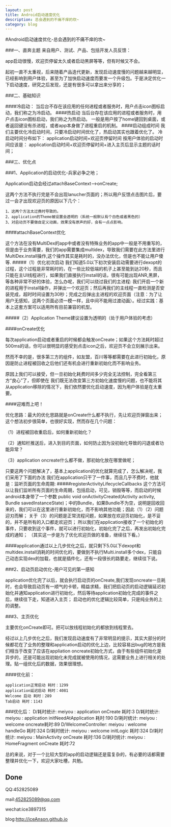 ```yaml
---
layout: post
title: Android启动速度优化
description: 总会遇到的不痛不痒的坎~
category: blog
---
```


#Android启动速度优化-总会遇到的不痛不痒的坎~

###一、直奔主题
来自用户、测试、产品、包括开发人员反馈：

app启动很慢，欢迎页停留太久或者启动黑屏等等，但有时候又不会。

起初一直不太重视，后来随着产品迭代更新，发现启动速度慢的问题越来越明显，已经影响到用户体验，甚至为了加快启动速度而要发一个升级包。于是决定优化一下启动速度，研究之后发现，还是有很多可以拿出来分享的；

###二、基础知识

####冷启动：
	当后台不存在该应用的任何进程或者服务时，用户点击icon图标启动，我们称之为冷启动。
####热启动
	当后台存在该应用的进程或者服务时，用户点击icon图标启动，我们称之为热启动。
	一般是用户按了home键回到桌面，或者返回键没有杀进程，或者app本身做了进程重启的机制。
####启动组成时间
	我们主要优化冷启动时间，只要冷启动时间优化了，热启动其实也跟着优化了。
	冷启动时间分布如下：
	application启动时间+欢迎页停留时间
	按用户体验的启动时间应该是：
	application启动时间+欢迎页停留时间+进入主页后显示主题的话时间；


###三、优化点

###1、Application的启动优化-兵家必争之地；
	
Application启动会经过attachBaseContext-->onCreate;

这两个方法不执行完是不会出现lanucher页面的；所以用户反馈点击图片后，要过一会才出现欢迎页的原因以下几个：

	1、这两个方法太过费时导致的。
	2、application的Theme被设置会透明的（系统一般默认有个白色或者黑色的）
	3、对启动页不要做自定义动画，效果没有原声的好，会有一点点影响。
	
####attachBaseContext优化
	
这个方法在没有MultiDex的app中或者没有特殊业务的app中一般是不用重写的，但是由于业务需要，我们的app需要集成multidex，导致我们需要在此方法里进行MultiDex.install操作,这个操作其实是耗时的，没办法优化，但是也不能让用户傻等.
#####（1）优化初次启动
我们知道5.0以下初次安装启动需要进行dexopt的过程，这个过程是非常耗时的，在一些比较低端的机子上甚至能到达20秒，而且只能在主UI线程进行，如果我们直接执行install的话，很有可能出现ANR,黑屏，等各种非常不好的体验，怎么办呢，我们可以绕过我们的主进程:
我们开启一个新的进程用于install操作，并弹出一个欢迎页；然后再我们的主线程一直检测是否安装完成，超时时间设置为30秒；完成之后弹出主进程的欢迎页面（注意：为了让用户无感知，这两个页面必须一模一样，且中间不能用过渡动画）。经过实践：基本上这套方案可以适用所有目前兼容的机型。

#####（2）Application Theme建议设置为透明的（处于用户体验的考虑）
	
	
####onCreate优化	
	
每次application启动或者重启的时候都会触发onCreate；如果这个方法耗时超过500ms的话，你可以很明显的感受到点击icon之后，欢迎页不会立刻展示出来。

然而不幸的是，很多第三方的组件，如友盟，百川等等都需要在此进行初始化，原因是防止进程被回收之后他们还有机会进行重新初始化而不影响业务。

原因上我们可以接受，但一旦初始化耗费时间多少完全无法控制，完全看第三方“良心”了，但即使在 我们既无法改变第三方初始化速度慢的问题，也不能将其从application移除的情况下，我们依然要优化启动速度，因为用户体验是在太重要。


####迎难而上吧！

优化思路：最大的优化思路就是onCreate什么都不执行，先让欢迎页弹窗出来；这个想法初步很简单，也很好实现，然而存在几个问题：
	
（1）进程被回收重启后，如何重新初始化？

（2）通知栏推送后，进入到目的页面，如何防止因为没初始化导致的闪退或者功能异常？

（3）application oncreate什么都不做，那初始化放在哪里做呢；

只要这两个问题解决了，基本上application的优化就算完成了，怎么解决呢，我们采用了下面的办法
我们在application只干了一件事，而且几乎不费时，他就是：监听页面的生命周期:
#####registerActivityLifecycleCallbacks
这个方法可以让我们监听所有页面的生命周期，包括启动，可见，销毁等等，而启动的时候android本身带了一个参数
 public void onActivityCreated(Activity activity, Bundle savedInstanceState)；中的Bundle，如果Bundle不为空，说明是回收回来的，我们可以在这里进行重新初始化，而不影响其他功能；因此（1）（2）问题迎刃而解；
 关于（3）的问题是正常流程问题，如果放在欢迎页初始化，是不妥的，并不是所有的入口都走欢迎页；
 所以我们在application接收了一个初始化的事件，只要收到这个事件，就可以进行初始化，初始化完了之后，再发出初始化完成的通知；
 （其实这一步是为了优化欢迎页做的准备，继续往下看。）
 
 
####application通过以上几步优化之后，就只剩下5.0以下dexopt和multidex.install消耗的时间优化的，要做到不执行Multi.install多个dex，只能自己动态实现dex的加载，也就是插件化，还有一段很长的路要走，继续往下说。
 
###2、启动页启动优化-用户可见的第一感知

application优化完了以后，就会执行启动页的onCreate,我们发现oncreate一旦耗时，也会导致启动页有一顺气的卡顿，精益求精，我们把启动页的启动逻辑延迟初始化并通知application进行初始化，然后等待application初始化完成的事件之后，继续往下走，知道进入主页；
启动也的优化逻辑比较简单，只是纯业务的上的调整。

###3、主页优化

主要优化onCreate即可。把可以放线程初始化的都放到线程里去。


经过以上几步优化之后，我们发现启动速度有了非常明显的提示，其实大部分的时候都花在了业务的整理和application启动的优化上边，比较容易出bug的地方是我们相当于改变了应该在appliation oncreate初始化方式，由于有些组件初始化是异步的，还是可能出现初始化未完成就被使用的情况，这需要业务上进行相关的处理。贴一组优化后的数据，效果很理想。

####优化前：

	application正常启动 耗时：1299	
	application延迟启动 耗时：4081
	Welcome 启动 耗时：289
	Tab启动 耗时：1143

###优化后：
	D/耗时统计: meiyou : application onCreate 耗时:3
	D/耗时统计: meiyou : application initNeedAtApplication 耗时:190
	D/耗时统计: meiyou : welcome oncreate耗时:89
	D/WelcomeController: meiyou : welcome handleGo 耗时:324
	D/耗时统计: meiyou : welcome initLogic 耗时:324
	D/耗时统计: meiyou : MainActivity onCreate 耗时:136
	D/耗时统计: meiyou : HomeFragment onCreate 耗时:72


总的来说，对于一个比较大型的app的启动逻辑还是蛮复杂的，有必要的话都需要整理并优化一下，欢迎大家吐槽，共勉。	
	
Done
----------
QQ:452825089

mail:452825089@qq.com

wechat:ice3897315

blog:http://iceAnson.github.io


 

	
	
	
	
	
	
	
	
	
	
	
	
	
	
	
	
	
	
	
	
	
	
	
	
	
	
	
	
	
	
	
	
	